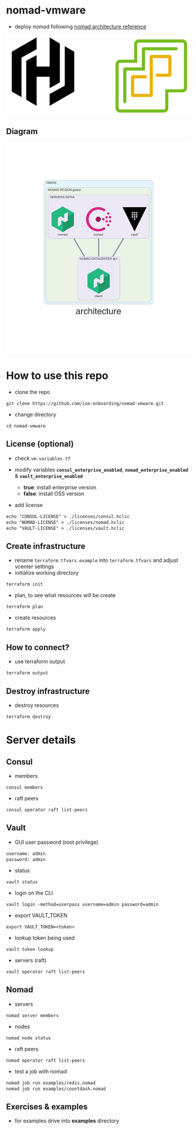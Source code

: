 # nomad-vmware
- deploy nomad following [nomad architecture reference](https://learn.hashicorp.com/tutorials/nomad/production-reference-architecture-vm-with-consul?in=nomad/enterprise)

![](pic-hashicorp-vmware.png)

## Diagram
![](./diagram/diagram.png)

# How to use this repo
- clone the repo
```
git clone https://github.com/ion-onboarding/nomad-vmware.git
```

- change directory
```
cd nomad-vmware
```

## License (optional)
- check `vm-variables.tf`
- modify variables __`consul_enterprise_enabled`__, __`nomad_enterprise_enabled`__ & __`vault_enterprise_enabled`__
  - __true__: install enterprise version
  - __false__: install OSS version

- add license
```
echo "CONSUL-LICENSE" > ./licenses/consul.hclic
echo "NOMAD-LICENSE" > ./licenses/nomad.hclic
echo "VAULT-LICENSE" > ./licenses/vault.hclic
```

## Create infrastructure
- rename `terraform.tfvars.example` into `terraform.tfvars` and adjust vcenter settings
- initialize working directory
```
terraform init
```

- plan, to see what resources will be create
```
terraform plan
```

- create resources
```
terraform apply
```

## How to connect?
- use terraform output
```
terraform output
```

## Destroy infrastructure
- destroy resources
```
terraform destroy
```

# Server details

## Consul
- members
```
consul members
```

- raft peers
```
consul operator raft list-peers
```

## Vault
- GUI user password (root privilege)
```
username: admin
password: admin
```
- status
```
vault status
```

- login on the CLI
```
vault login -method=userpass username=admin password=admin
```

- export VAULT_TOKEN
```
export VAULT_TOKEN=<token>
```

- lookup token being used
```
vault token lookup
```

- servers (raft)
```
vault operator raft list-peers
```

## Nomad
- servers
```
nomad server members
```

- nodes
```
nomad node status
```

- raft peers
```
nomad operator raft list-peers
```

- test a job with nomad
```
nomad job run examples/redis.nomad
nomad job run examples/countdash.nomad
```

## Exercises & examples
- for examples drive into __examples__ directory